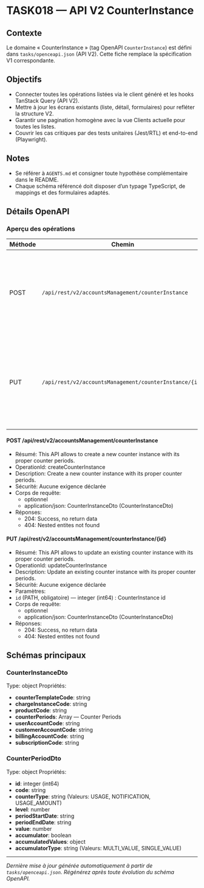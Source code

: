 # TASK018 — API V2 CounterInstance

## Contexte
Le domaine « CounterInstance » (tag OpenAPI `CounterInstance`) est défini dans `tasks/openceapi.json` (API V2). Cette fiche remplace la spécification V1 correspondante.

## Objectifs
- Connecter toutes les opérations listées via le client généré et les hooks TanStack Query (API V2).
- Mettre à jour les écrans existants (liste, détail, formulaires) pour refléter la structure V2.
- Garantir une pagination homogène avec la vue Clients actuelle pour toutes les listes.
- Couvrir les cas critiques par des tests unitaires (Jest/RTL) et end-to-end (Playwright).

## Notes
- Se référer à `AGENTS.md` et consigner toute hypothèse complémentaire dans le README.
- Chaque schéma référencé doit disposer d’un typage TypeScript, de mappings et des formulaires adaptés.

## Détails OpenAPI

### Aperçu des opérations

| Méthode | Chemin | Résumé | OperationId |
| --- | --- | --- | --- |
| POST | `/api/rest/v2/accountsManagement/counterInstance` | This API allows to create a new counter instance with its proper counter periods. | createCounterInstance |
| PUT | `/api/rest/v2/accountsManagement/counterInstance/{id}` | This API allows to update an existing counter instance with its proper counter periods. | updateCounterInstance |

#### POST /api/rest/v2/accountsManagement/counterInstance

- Résumé: This API allows to create a new counter instance with its proper counter periods.
- OperationId: createCounterInstance
- Description: Create a new counter instance with its proper counter periods.
- Sécurité: Aucune exigence déclarée
- Corps de requête:
  - optionnel
  - application/json: CounterInstanceDto (CounterInstanceDto)
- Réponses:
  - 204: Success, no return data
  - 404: Nested entites not found

#### PUT /api/rest/v2/accountsManagement/counterInstance/{id}

- Résumé: This API allows to update an existing counter instance with its proper counter periods.
- OperationId: updateCounterInstance
- Description: Update an existing counter instance with its proper counter periods.
- Sécurité: Aucune exigence déclarée
- Paramètres:
- `id` (PATH, obligatoire) — integer (int64) : CounterInstance id
- Corps de requête:
  - optionnel
  - application/json: CounterInstanceDto (CounterInstanceDto)
- Réponses:
  - 204: Success, no return data
  - 404: Nested entites not found

## Schémas principaux

### CounterInstanceDto
Type: object
Propriétés:
- **counterTemplateCode**: string
- **chargeInstanceCode**: string
- **productCode**: string
- **counterPeriods**: Array<CounterPeriodDto> — Counter Periods
- **userAccountCode**: string
- **customerAccountCode**: string
- **billingAccountCode**: string
- **subscriptionCode**: string

### CounterPeriodDto
Type: object
Propriétés:
- **id**: integer (int64)
- **code**: string
- **counterType**: string (Valeurs: USAGE, NOTIFICATION, USAGE_AMOUNT)
- **level**: number
- **periodStartDate**: string
- **periodEndDate**: string
- **value**: number
- **accumulator**: boolean
- **accumulatedValues**: object
- **accumulatorType**: string (Valeurs: MULTI_VALUE, SINGLE_VALUE)

---

_Dernière mise à jour générée automatiquement à partir de `tasks/openceapi.json`. Régénérez après toute évolution du schéma OpenAPI._
